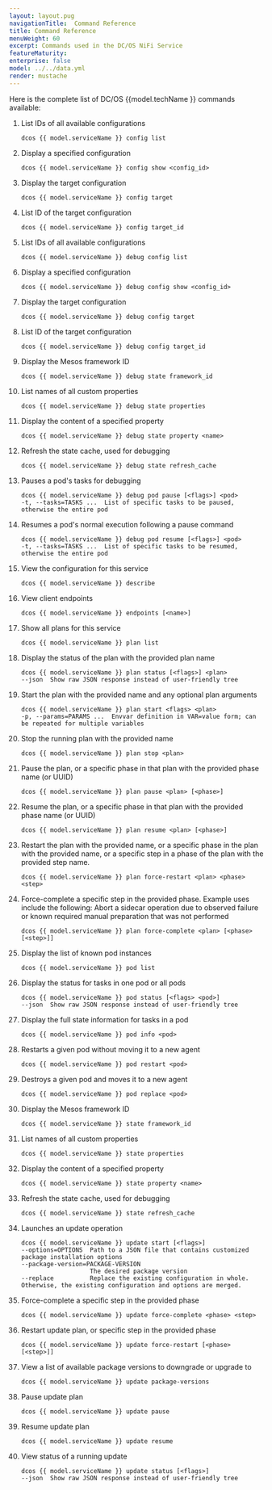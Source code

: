 ```yaml
---
layout: layout.pug
navigationTitle:  Command Reference
title: Command Reference
menuWeight: 60
excerpt: Commands used in the DC/OS NiFi Service
featureMaturity:
enterprise: false
model: ../../data.yml
render: mustache
---
```



Here is the complete list of DC/OS {{model.techName }} commands available:

1. List IDs of all available configurations

    ```shell
    dcos {{ model.serviceName }} config list
    ```
2. Display a specified configuration   

    ```shell
    dcos {{ model.serviceName }} config show <config_id>
    ```  
3. Display the target configuration    

    ```shell
    dcos {{ model.serviceName }} config target
    ```
4. List ID of the target configuration      

    ```shell
    dcos {{ model.serviceName }} config target_id
    ```
5. List IDs of all available configurations     

    ```shell
    dcos {{ model.serviceName }} debug config list
    ```
6. Display a specified configuration       

    ```shell
    dcos {{ model.serviceName }} debug config show <config_id>
    ```      
7. Display the target configuration

    ```shell
    dcos {{ model.serviceName }} debug config target
    ```
8. List ID of the target configuration   

    ```shell
    dcos {{ model.serviceName }} debug config target_id
    ```
9. Display the Mesos framework ID   

    ```shell
    dcos {{ model.serviceName }} debug state framework_id
    ```
10. List names of all custom properties  

    ```shell
    dcos {{ model.serviceName }} debug state properties
    ```
11. Display the content of a specified property      

    ```shell
    dcos {{ model.serviceName }} debug state property <name>
    ```        
12. Refresh the state cache, used for debugging

    ```shell
    dcos {{ model.serviceName }} debug state refresh_cache
    ```
13. Pauses a pod's tasks for debugging      

    ```shell
    dcos {{ model.serviceName }} debug pod pause [<flags>] <pod>           
    -t, --tasks=TASKS ...  List of specific tasks to be paused, otherwise the entire pod
    ```
14. Resumes a pod's normal execution following a pause command

    ```shell
    dcos {{ model.serviceName }} debug pod resume [<flags>] <pod>         
    -t, --tasks=TASKS ...  List of specific tasks to be resumed, otherwise the entire pod
    ```         
15. View the configuration for this service

    ```shell
    dcos {{ model.serviceName }} describe
    ```
16. View client endpoints   

    ```shell  
    dcos {{ model.serviceName }} endpoints [<name>]
    ```
17. Show all plans for this service    

    ```shell  
    dcos {{ model.serviceName }} plan list
    ```    
18. Display the status of the plan with the provided plan name

    ```shell
    dcos {{ model.serviceName }} plan status [<flags>] <plan>   
    --json  Show raw JSON response instead of user-friendly tree
    ```    
19. Start the plan with the provided name and any optional plan arguments

    ```shell
    dcos {{ model.serviceName }} plan start <flags> <plan>
    -p, --params=PARAMS ...  Envvar definition in VAR=value form; can be repeated for multiple variables
    ```      
20. Stop the running plan with the provided name

    ```shell
    dcos {{ model.serviceName }} plan stop <plan>
    ```          
21. Pause the plan, or a specific phase in that plan with the provided phase name (or UUID)

    ```shell
    dcos {{ model.serviceName }} plan pause <plan> [<phase>]
    ```               
22. Resume the plan, or a specific phase in that plan with the provided phase name (or UUID)

    ```shell
    dcos {{ model.serviceName }} plan resume <plan> [<phase>]
    ```    
23. Restart the plan with the provided name, or a specific phase in the plan with the provided name, or a specific step in a              phase of the plan with the provided step name.   

    ```shell
    dcos {{ model.serviceName }} plan force-restart <plan> <phase> <step>
    ```       
24. Force-complete a specific step in the provided phase. Example uses include the following: Abort a sidecar operation due to observed failure or known required manual preparation that was not performed

    ```shell
    dcos {{ model.serviceName }} plan force-complete <plan> [<phase> [<step>]]
    ```   

25. Display the list of known pod instances                 

    ```shell
    dcos {{ model.serviceName }} pod list
    ```   

26. Display the status for tasks in one pod or all pods  

    ```shell
    dcos {{ model.serviceName }} pod status [<flags> <pod>]
    --json  Show raw JSON response instead of user-friendly tree
    ```        

27. Display the full state information for tasks in a pod

    ```shell
    dcos {{ model.serviceName }} pod info <pod>
    ```      

28. Restarts a given pod without moving it to a new agent

    ```shell
    dcos {{ model.serviceName }} pod restart <pod>
    ```      
29. Destroys a given pod and moves it to a new agent  

    ```shell
    dcos {{ model.serviceName }} pod replace <pod>
    ```      

30. Display the Mesos framework ID

    ```shell
    dcos {{ model.serviceName }} state framework_id
    ```  
31. List names of all custom properties

    ```shell
    dcos {{ model.serviceName }} state properties
    ```  

32. Display the content of a specified property

    ```shell
    dcos {{ model.serviceName }} state property <name>
    ```   

33. Refresh the state cache, used for debugging     

    ```shell
    dcos {{ model.serviceName }} state refresh_cache
    ```     
34. Launches an update operation

    ```shell
    dcos {{ model.serviceName }} update start [<flags>]
    --options=OPTIONS  Path to a JSON file that contains customized package installation options
    --package-version=PACKAGE-VERSION  
                       The desired package version
    --replace          Replace the existing configuration in whole. Otherwise, the existing configuration and options are merged.
    ```     

35. Force-complete a specific step in the provided phase

    ```shell
    dcos {{ model.serviceName }} update force-complete <phase> <step>
    ```         

36. Restart update plan, or specific step in the provided phase

    ```shell
    dcos {{ model.serviceName }} update force-restart [<phase> [<step>]]
    ```

35. View a list of available package versions to downgrade or upgrade to

    ```shell
    dcos {{ model.serviceName }} update package-versions
    ```     

36. Pause update plan

    ```shell
    dcos {{ model.serviceName }} update pause
    ```  
37. Resume update plan

    ```shell
    dcos {{ model.serviceName }} update resume
    ```  

38. View status of a running update   

    ```shell
    dcos {{ model.serviceName }} update status [<flags>]
    --json  Show raw JSON response instead of user-friendly tree
    ```               
